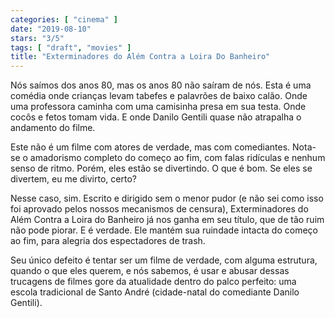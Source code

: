 ```yaml
---
categories: [ "cinema" ]
date: "2019-08-10"
stars: "3/5"
tags: [ "draft", "movies" ]
title: "Exterminadores do Além Contra a Loira Do Banheiro"
---
```

Nós saímos dos anos 80, mas os anos 80 não saíram de nós. Esta é uma
comédia onde crianças levam tabefes e palavrões de baixo calão. Onde
uma professora caminha com uma camisinha presa em sua testa. Onde cocôs
e fetos tomam vida. E onde Danilo Gentili quase não atrapalha o andamento
do filme.

Este não é um filme com atores de verdade, mas com comediantes. Nota-se
o amadorismo completo do começo ao fim, com falas ridículas e nenhum
senso de ritmo. Porém, eles estão se divertindo. O que é bom. Se eles
se divertem, eu me divirto, certo?

Nesse caso, sim. Escrito e dirigido sem o menor pudor (e não sei como
isso foi aprovado pelos nossos mecanismos de censura), Exterminadores
do Além Contra a Loira do Banheiro já nos ganha em seu título, que
de tão ruim não pode piorar. E é verdade. Ele mantém sua ruindade
intacta do começo ao fim, para alegria dos espectadores de trash.

Seu único defeito é tentar ser um filme de verdade, com alguma
estrutura, quando o que eles querem, e nós sabemos, é usar e abusar
dessas trucagens de filmes gore da atualidade dentro do palco perfeito:
uma escola tradicional de Santo André (cidade-natal do comediante Danilo
Gentili).
